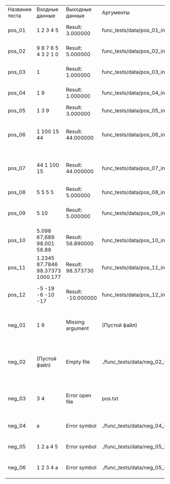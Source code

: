 | | | | | | |
|-|-|-|-|-|-|
|Название теста|Входные данные|Выходные данные|Аргументы|Описание|Класс эквивалентности|
|pos_01|1 2 3 4 5|Result: 3.000000 |func_tests/data/pos_01_in.txt|Тест, когда среднее есть в самом файле|Среднее есть в последовательности|
|pos_02|9 8 7 6 5 4 3 2 1 0|Result: 5.000000 |func_tests/data/pos_02_in.txt|Тест, когда среднее есть в самом файле| |
|pos_03|1|Result: 1.000000 |func_tests/data/pos_03_in.txt|Тест, когда в тесте всего одно число|Одно число|
|pos_04|1 9|Result: 1.000000 |func_tests/data/pos_04_in.txt|Тест, когда в тесте всего два числа|Два числа|
|pos_05|1 3 9|Result: 3.000000 |func_tests/data/pos_05_in.txt|Обычный тест|Обычный тест|
|pos_06|1 100 15 44|Result: 44.000000 |func_tests/data/pos_06_in.txt|Тест, когда искомый элемент расположен в конце|Крайние положения искомых элементов|
|pos_07|44 1 100 15|Result: 44.000000 |func_tests/data/pos_07_in.txt|Тест, когда искомый элемент расположен в начале| |
|pos_08|5 5 5 5|Result: 5.000000 |func_tests/data/pos_08_in.txt|Тест, когда все элементы равны|Равенство всех элементов|
|pos_09|5 10|Result: 5.000000 |func_tests/data/pos_09_in.txt|Тест, когда два элемента равноудалены от среднего|Под условия подходят два числа|
|pos_10|5.098 67,689 98.001 56.89|Result: 56.890000|func_tests/data/pos_10_in.txt|Проверка работы с вещественными числами|Работа с вещественными числами|
|pos_11|1.2345 87.7846 98.37373 1000.177|Result: 98.373730|func_tests/data/pos_11_in.txt|Проверка работы с вещественными числами| |
|pos_12|-5 -19 -6 -10 -17|Result: -10.000000|func_tests/data/pos_12_in.txt|Проверка работы с отрицательными числами|Работа с отридцательными числами|
|neg_01|1 9|Missing argument|(Пустой файл)|Проверка работы программы с пустым аргументом|Работа с пустыми файлами|
|neg_02|(Пустой файл)|Empty file|./func_tests/data/neg_02_in.txt|Проверка работы программы с пустым входным файлом| |
|neg_03|3 4|Error open file|pos.txt|Проверка работы программы с не существующим файлом|Работа с несуществующим файлом|
|neg_04|a|Error symbol|./func_tests/data/neg_04_in.txt|Символ находится в начале|Обработка ввода символа|
|neg_05|1 2 a 4 5|Error symbol|./func_tests/data/neg_05_in.txt|Символ находится в  середине||
|neg_06|1 2 3 4 a|Error symbol|./func_tests/data/neg_05_in.txt|Символ находится в  конце||

